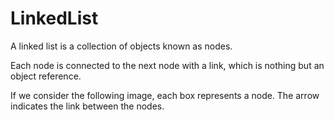 # LinkedList

A linked list is a collection of objects known as nodes.

Each node is connected to the next node with a link, which is nothing but an object reference.

If we consider the following image, each box represents a node. The arrow indicates the link between the nodes.
